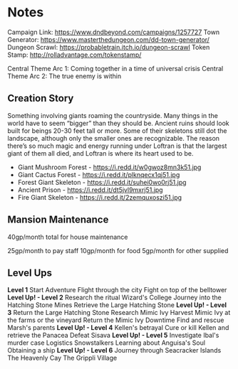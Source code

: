 # Notes
Campaign Link: https://www.dndbeyond.com/campaigns/1257727
Town Generator: https://www.masterthedungeon.com/dd-town-generator/
Dungeon Scrawl: https://probabletrain.itch.io/dungeon-scrawl
Token Stamp: http://rolladvantage.com/tokenstamp/

Central Theme Arc 1: Coming together in a time of universal crisis
Central Theme Arc 2: The true enemy is within

## Creation Story
Something involving giants roaming the countryside. Many things in the world have to seem “bigger” than they should be. Ancient ruins should look built for beings 20-30 feet tall or more. Some of their skeletons still dot the landscape, although only the smaller ones are recognizable. The reason there’s so much magic and energy running under Loftran is that the largest giant of them all died, and Loftran is where its heart used to be.

- Giant Mushroom Forest - https://i.redd.it/w0gwoz8mn3k51.jpg
- Giant Cactus Forest - https://i.redd.it/plknqecx1qj51.jpg
- Forest Giant Skeleton - https://i.redd.it/suhei0wo0rj51.jpg
- Ancient Prison - https://i.redd.it/dt5jvl9mxrj51.jpg
- Fire Giant Skeleton - https://i.redd.it/2zemquxoszi51.jpg

## Mansion Maintenance
40gp/month total for house maintenance

25gp/month to pay staff
10gp/month for food
5gp/month for other supplied

## Level Ups
**Level 1**
Start Adventure
Flight through the city
Fight on top of the belltower
**Level Up! - Level 2**
Research the ritual
Wizard's College
Journey into the Hatching Stone Mines
Retrieve the Large Hatching Stone
**Level Up! - Level 3**
Return the Large Hatching Stone
Research Mimic Ivy
Harvest Mimic Ivy at the farms or the vineyard
Return the Mimic Ivy
Downtime
Find and rescue Marsh's parents
**Level Up! - Level 4**
Kellen's betrayal
Cure or kill Kellen and retrieve the Panacea
Defeat Sisava
**Level Up! - Level 5**
Investigate Ibal's murder case
Logistics
Snowstalkers
Learning about Anguisa's Soul
Obtaining a ship
**Level Up! - Level 6**
Journey through Seacracker Islands
The Heavenly Cay
The Grippli Village
